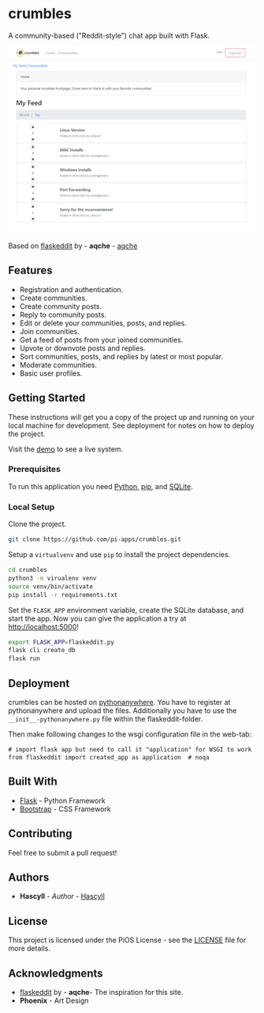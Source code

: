 # crumbles

A community-based ("Reddit-style") chat app built with Flask.

![crumbles.png](./crumbles.png)

Based on [flaskeddit](https://github.com/aqche/flaskeddit) by - **aqche** - [aqche](https://github.com/aqche)

## Features

- Registration and authentication.
- Create communities.
- Create community posts.
- Reply to community posts.
- Edit or delete your communities, posts, and replies.
- Join communities.
- Get a feed of posts from your joined communities.
- Upvote or downvote posts and replies.
- Sort communities, posts, and replies by latest or most popular.
- Moderate communities.
- Basic user profiles.

## Getting Started

These instructions will get you a copy of the project up and running on your local machine for development. See deployment for notes on how to deploy the project.

Visit the [demo](https://hascyll.pythonanywhere.com) to see a live system.

### Prerequisites

To run this application you need [Python](https://www.python.org/), [pip](https://pip.pypa.io/en/stable/), and [SQLite](https://www.sqlite.org/).

### Local Setup

Clone the project.

```sh
git clone https://github.com/pi-apps/crumbles.git
```

Setup a `virtualvenv` and use `pip` to install the project dependencies.

```sh
cd crumbles
python3 -m virualenv venv
source venv/bin/activate
pip install -r requirements.txt
```

Set the `FLASK_APP` environment variable, create the SQLite database, and start the app. Now you can give the application a try at [http://localhost:5000](http://localhost:5000)!

```sh
export FLASK_APP=flaskeddit.py
flask cli create_db
flask run
```


## Deployment

crumbles can be hosted on [pythonanywhere](https://www.pythonanywhere.com/). You have to register at pythonanywhere and upload the files.
Additionally you have to use the `__init__-pythonanywhere.py` file within the flaskeddit-folder.

Then make following changes to the wsgi configuration file in the web-tab:
```
# import flask app but need to call it "application" for WSGI to work
from flaskeddit import created_app as application  # noqa
```

## Built With

- [Flask](http://flask.pocoo.org/) - Python Framework
- [Bootstrap](https://getbootstrap.com/) - CSS Framework

## Contributing

Feel free to submit a pull request!

## Authors

- **Hascyll** - _Author_ - [Hascyll](https://github.com/Hascyll)


## License

This project is licensed under the PiOS License - see the [LICENSE](./LICENSE) file for more details.

## Acknowledgments

- [flaskeddit](https://github.com/aqche/flaskeddit) by - **aqche**- The inspiration for this site.
- **Phoenix** - Art Design

